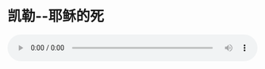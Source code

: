# 凯勒--耶稣的死

<audio style="width: 100%;" preload="false" controls controlslist="nodownload"><source src="//cdn.wechat.edu.pl/audio/mp3/old/12202.mp3" type="audio/mpeg">Your browser does not support the audio element.</audio>


